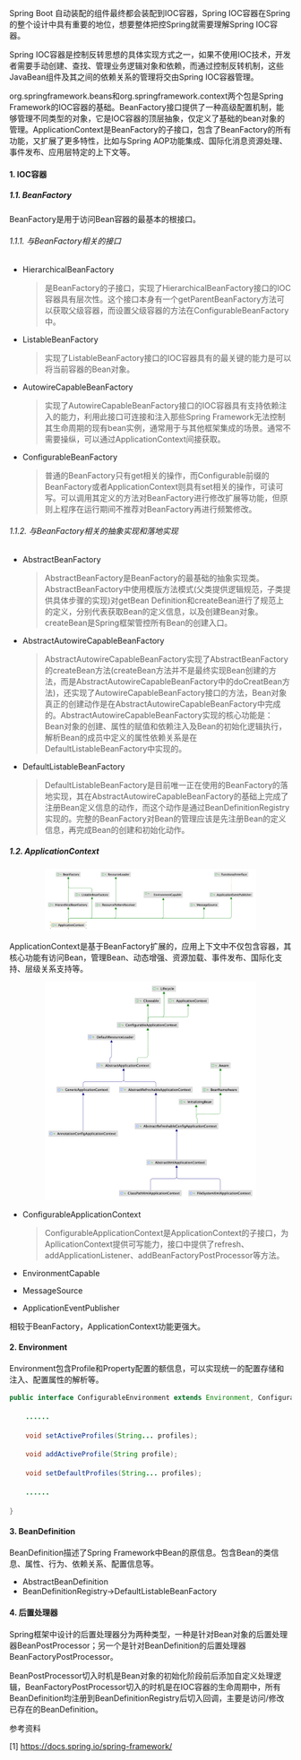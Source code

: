 Spring Boot 自动装配的组件最终都会装配到IOC容器，Spring IOC容器在Spring的整个设计中具有重要的地位，想要整体把控Spring就需要理解Spring IOC容器。

Spring IOC容器是控制反转思想的具体实现方式之一，如果不使用IOC技术，开发者需要手动创建、查找、管理业务逻辑对象和依赖，而通过控制反转机制，这些JavaBean组件及其之间的依赖关系的管理将交由Spring IOC容器管理。

org.springframework.beans和org.springframework.context两个包是Spring Framework的IOC容器的基础。BeanFactory接口提供了一种高级配置机制，能够管理不同类型的对象，它是IOC容器的顶层抽象，仅定义了基础的bean对象的管理。ApplicationContext是BeanFactory的子接口，包含了BeanFactory的所有功能，又扩展了更多特性，比如与Spring AOP功能集成、国际化消息资源处理、事件发布、应用层特定的上下文等。

#### 1. IOC容器

##### 1.1. BeanFactory

BeanFactory是用于访问Bean容器的最基本的根接口。

###### 1.1.1. 与BeanFactory相关的接口

* HierarchicalBeanFactory

  > 是BeanFactory的子接口，实现了HierarchicalBeanFactory接口的IOC容器具有层次性。这个接口本身有一个getParentBeanFactory方法可以获取父级容器，而设置父级容器的方法在ConfigurableBeanFactory中。

* ListableBeanFactory

  > 实现了ListableBeanFactory接口的IOC容器具有的最关键的能力是可以将当前容器的Bean对象。

* AutowireCapableBeanFactory

  > 实现了AutowireCapableBeanFactory接口的IOC容器具有支持依赖注入的能力，利用此接口可连接和注入那些Spring Framework无法控制其生命周期的现有bean实例，通常用于与其他框架集成的场景。通常不需要操纵，可以通过ApplicationContext间接获取。

* ConfigurableBeanFactory

  > 普通的BeanFactory只有get相关的操作，而Configurable前缀的BeanFactory或者ApplicationContext则具有set相关的操作，可读可写。可以调用其定义的方法对BeanFactory进行修改扩展等功能，但原则上程序在运行期间不推荐对BeanFactory再进行频繁修改。

###### 1.1.2. 与BeanFactory相关的抽象实现和落地实现

* AbstractBeanFactory

  > AbstractBeanFactory是BeanFactory的最基础的抽象实现类。AbstractBeanFactory中使用模版方法模式(父类提供逻辑规范，子类提供具体步骤的实现)对getBean Definition和createBean进行了规范上的定义，分别代表获取Bean的定义信息，以及创建Bean对象。createBean是Spring框架管控所有Bean的创建入口。

* AbstractAutowireCapableBeanFactory

  > AbstractAutowireCapableBeanFactory实现了AbstractBeanFactory的createBean方法(createBean方法并不是最终实现Bean创建的方法，而是AbstractAutowireCapableBeanFactory中的doCreatBean方法)，还实现了AutowireCapableBeanFactory接口的方法，Bean对象真正的创建动作是在AbstractAutowireCapableBeanFactory中完成的。AbstractAutowireCapableBeanFactory实现的核心功能是：Bean对象的创建、属性的赋值和依赖注入及Bean的初始化逻辑执行，解析Bean的成员中定义的属性依赖关系是在DefaultListableBeanFactory中实现的。

* DefaultListableBeanFactory

  > DefaultListableBeanFactory是目前唯一正在使用的BeanFactory的落地实现，其在AbstractAutowireCapableBeanFactory的基础上完成了注册Bean定义信息的动作，而这个动作是通过BeanDefinitionRegistry实现的。完整的BeanFactory对Bean的管理应该是先注册Bean的定义信息，再完成Bean的创建和初始化动作。

##### 1.2. ApplicationContext

<p align='middle'><img src='./images/ApplicationContext.png' style='width:75%'/></p>

ApplicationContext是基于BeanFactory扩展的，应用上下文中不仅包含容器，其核心功能有访问Bean，管理Bean、动态增强、资源加载、事件发布、国际化支持、层级关系支持等。
<p align='middle'><img src='./images/ClassPathXmlApplicationContext.png' style='width:75%'/></p>

* ConfigurableApplicationContext

  >ConfigurableApplicationContext是ApplicationContext的子接口，为ApllicationContext提供可写能力，接口中提供了refresh、addApplicationListener、addBeanFactoryPostProcessor等方法。

* EnvironmentCapable

* MessageSource

* ApplicationEventPublisher

相较于BeanFactory，ApplicationContext功能更强大。

#### 2. Environment

Environment包含Profile和Property配置的额信息，可以实现统一的配置存储和注入、配置属性的解析等。

```java
public interface ConfigurableEnvironment extends Environment, ConfigurablePropertyResolver {
  
    ......
      
    void setActiveProfiles(String... profiles);

    void addActiveProfile(String profile);

    void setDefaultProfiles(String... profiles);

    ......
    
}
```

#### 3. BeanDefinition

BeanDefinition描述了Spring Framework中Bean的原信息。包含Bean的类信息、属性、行为、依赖关系、配置信息等。

* AbstractBeanDefinition
* BeanDefinitionRegistry->DefaultListableBeanFactory

#### 4. 后置处理器

Spring框架中设计的后置处理器分为两种类型，一种是针对Bean对象的后置处理器BeanPostProcessor；另一个是针对BeanDefinition的后置处理器BeanFactoryPostProcessor。

BeanPostProcessor切入时机是Bean对象的初始化阶段前后添加自定义处理逻辑，BeanFactoryPostProcessor切入的时机是在IOC容器的生命周期中，所有BeanDefinition均注册到BeanDefinitionRegistry后切入回调，主要是访问/修改已存在的BeanDefinition。



参考资料

[1] https://docs.spring.io/spring-framework/

